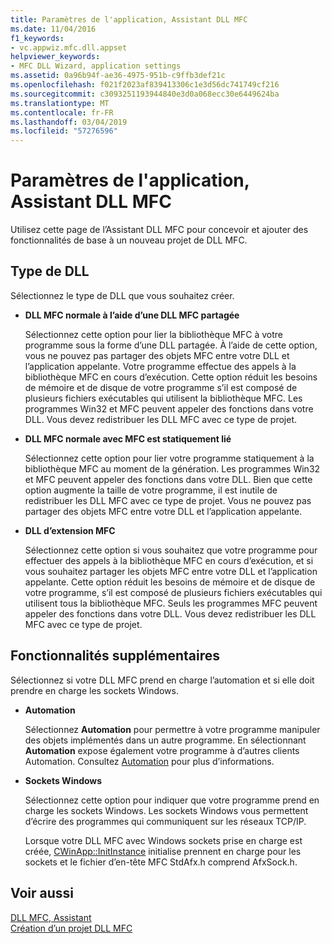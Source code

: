 ```yaml
---
title: Paramètres de l'application, Assistant DLL MFC
ms.date: 11/04/2016
f1_keywords:
- vc.appwiz.mfc.dll.appset
helpviewer_keywords:
- MFC DLL Wizard, application settings
ms.assetid: 0a96b94f-ae36-4975-951b-c9ffb3def21c
ms.openlocfilehash: f021f2023af839413306c1e3d56dc741749cf216
ms.sourcegitcommit: c3093251193944840e3d0a068ecc30e6449624ba
ms.translationtype: MT
ms.contentlocale: fr-FR
ms.lasthandoff: 03/04/2019
ms.locfileid: "57276596"
---
```

# <a name="application-settings-mfc-dll-wizard"></a>Paramètres de l'application, Assistant DLL MFC

Utilisez cette page de l’Assistant DLL MFC pour concevoir et ajouter des fonctionnalités de base à un nouveau projet de DLL MFC.

## <a name="dll-type"></a>Type de DLL

Sélectionnez le type de DLL que vous souhaitez créer.

- **DLL MFC normale à l’aide d’une DLL MFC partagée**

   Sélectionnez cette option pour lier la bibliothèque MFC à votre programme sous la forme d’une DLL partagée. À l’aide de cette option, vous ne pouvez pas partager des objets MFC entre votre DLL et l’application appelante. Votre programme effectue des appels à la bibliothèque MFC en cours d’exécution. Cette option réduit les besoins de mémoire et de disque de votre programme s’il est composé de plusieurs fichiers exécutables qui utilisent la bibliothèque MFC. Les programmes Win32 et MFC peuvent appeler des fonctions dans votre DLL. Vous devez redistribuer les DLL MFC avec ce type de projet.

- **DLL MFC normale avec MFC est statiquement lié**

   Sélectionnez cette option pour lier votre programme statiquement à la bibliothèque MFC au moment de la génération. Les programmes Win32 et MFC peuvent appeler des fonctions dans votre DLL. Bien que cette option augmente la taille de votre programme, il est inutile de redistribuer les DLL MFC avec ce type de projet. Vous ne pouvez pas partager des objets MFC entre votre DLL et l’application appelante.

- **DLL d’extension MFC**

   Sélectionnez cette option si vous souhaitez que votre programme pour effectuer des appels à la bibliothèque MFC en cours d’exécution, et si vous souhaitez partager les objets MFC entre votre DLL et l’application appelante. Cette option réduit les besoins de mémoire et de disque de votre programme, s’il est composé de plusieurs fichiers exécutables qui utilisent tous la bibliothèque MFC. Seuls les programmes MFC peuvent appeler des fonctions dans votre DLL. Vous devez redistribuer les DLL MFC avec ce type de projet.

## <a name="additional-features"></a>Fonctionnalités supplémentaires

Sélectionnez si votre DLL MFC prend en charge l’automation et si elle doit prendre en charge les sockets Windows.

- **Automation**

   Sélectionnez **Automation** pour permettre à votre programme manipuler des objets implémentés dans un autre programme. En sélectionnant **Automation** expose également votre programme à d’autres clients Automation. Consultez [Automation](../../mfc/automation.md) pour plus d’informations.

- **Sockets Windows**

   Sélectionnez cette option pour indiquer que votre programme prend en charge les sockets Windows. Les sockets Windows vous permettent d’écrire des programmes qui communiquent sur les réseaux TCP/IP.

   Lorsque votre DLL MFC avec Windows sockets prise en charge est créée, [CWinApp::InitInstance](../../mfc/reference/cwinapp-class.md#initinstance) initialise prennent en charge pour les sockets et le fichier d’en-tête MFC StdAfx.h comprend AfxSock.h.

## <a name="see-also"></a>Voir aussi

[DLL MFC, Assistant](../../mfc/reference/mfc-dll-wizard.md)<br/>
[Création d’un projet DLL MFC](../../mfc/reference/creating-an-mfc-dll-project.md)
